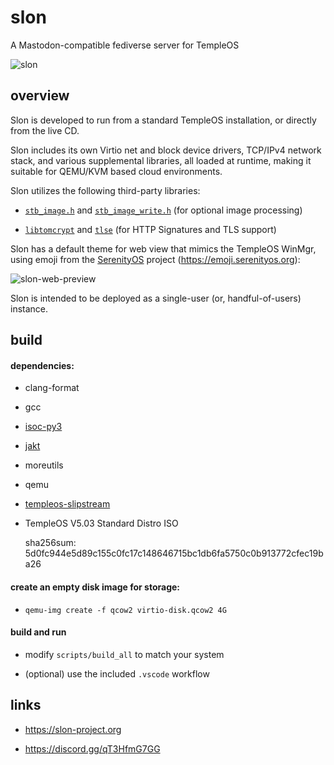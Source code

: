 # slon
A Mastodon-compatible fediverse server for TempleOS

![slon](https://slon-project.org/images/slon.png)

## overview

Slon is developed to run from a standard TempleOS installation, or directly from the live CD.

Slon includes its own Virtio net and block device drivers, TCP/IPv4 network stack, and various supplemental libraries, all loaded at runtime, making it suitable for QEMU/KVM based cloud environments.

Slon utilizes the following third-party libraries:

- [`stb_image.h`](https://github.com/nothings/stb/blob/master/stb_image.h) and [`stb_image_write.h`](https://github.com/nothings/stb/blob/master/stb_image_write.h) (for optional image processing)

- [`libtomcrypt`](https://github.com/libtom/libtomcrypt) and [`tlse`](https://github.com/eduardsui/tlse) (for HTTP Signatures and TLS support)

Slon has a default theme for web view that mimics the TempleOS WinMgr, using emoji from the [SerenityOS](https://serenityos.org) project (https://emoji.serenityos.org):

![slon-web-preview](https://slon-project.org/images/slon-web-preview.gif)

Slon is intended to be deployed as a single-user (or, handful-of-users) instance. 

## build

#### dependencies: 

- clang-format
- gcc
- [isoc-py3](https://github.com/alec3660/isoc-py3)
- [jakt](https://github.com/serenityos/jakt)
- moreutils
- qemu
- [templeos-slipstream](https://github.com/alec3660/templeos-slipstream)
- TempleOS V5.03 Standard Distro ISO
  
  sha256sum: 5d0fc944e5d89c155c0fc17c148646715bc1db6fa5750c0b913772cfec19ba26

#### create an empty disk image for storage:

- `qemu-img create -f qcow2 virtio-disk.qcow2 4G`

#### build and run

- modify `scripts/build_all` to match your system

- (optional) use the included `.vscode` workflow

## links 

- https://slon-project.org

- https://discord.gg/qT3HfmG7GG